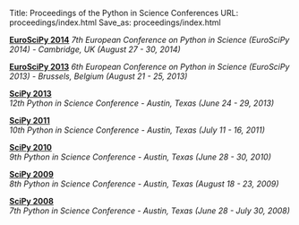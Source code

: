 Title: Proceedings of the Python in Science Conferences
URL: proceedings/index.html
Save_as: proceedings/index.html

**[EuroSciPy 2014](http://arxiv.org/abs/1412.7030)**
 *7th European Conference on Python in Science (EuroSciPy 2014) - Cambridge, UK (August 27 - 30, 2014)*

**[EuroSciPy 2013](http://arxiv.org/abs/1405.0166)**
 *6th European Conference on Python in Science (EuroSciPy 2013) - Brussels, Belgium (August 21 - 25, 2013)*

**[SciPy 2013](http://conference.scipy.org/proceedings/scipy2013)**  
 *12th Python in Science Conference - Austin, Texas (June 24 - 29, 2013)*  

**[SciPy 2011](http://conference.scipy.org/proceedings/scipy2011)**  
 *10th Python in Science Conference - Austin, Texas (July 11 - 16, 2011)*  

**[SciPy 2010](http://conference.scipy.org/proceedings/scipy2010)**  
 *9th Python in Science Conference - Austin, Texas (June 28 - 30, 2010)*  

**[SciPy 2009](http://conference.scipy.org/proceedings/scipy2009)**  
 *8th Python in Science Conference - Austin, Texas (August 18 - 23, 2009)*  


**[SciPy 2008](http://conference.scipy.org/proceedings/scipy2008)**  
 *7th Python in Science Conference - Austin, Texas (June 28 - July 30, 2008)*  

